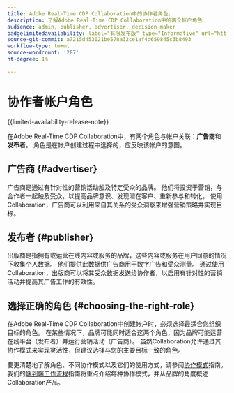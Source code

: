 ```yaml
---
title: Adobe Real-Time CDP Collaboration中的协作者角色。
description: 了解Adobe Real-Time CDP Collaboration中的两个帐户角色
audience: admin, publisher, advertiser, decision-maker
badgelimitedavailability: label="有限发布版" type="Informative" url="https://helpx.adobe.com/cn/legal/product-descriptions/real-time-customer-data-platform-collaboration.html newtab=true"
source-git-commit: a7215d453021be578a32ce1af4d659845c3b8493
workflow-type: tm+mt
source-wordcount: '287'
ht-degree: 1%

---
```


# 协作者帐户角色

{{limited-availability-release-note}}

在Adobe Real-Time CDP Collaboration中，有两个角色与帐户关联：**广告商**&#x200B;和&#x200B;**发布者**。 角色是在帐户创建过程中选择的，应反映该帐户的意图。

## 广告商 {#advertiser}

广告商是通过有针对性的营销活动触及特定受众的品牌。 他们将投资于营销，与合作者一起触及受众，以提高品牌意识、发现潜在客户、重新参与和转化。 使用Collaboration，广告商可以利用来自其关系的受众洞察来增强营销策略并实现目标。

## 发布者 {#publisher}

出版商是指拥有或运营在线内容或服务的品牌，这些内容或服务在用户同意的情况下收集个人数据。 他们提供此数据供广告商用于数字广告和受众测量。 通过使用Collaboration，出版商可以将其受众数据发送给协作者，以启用有针对性的营销活动并提高其广告工作的有效性。

## 选择正确的角色 {#choosing-the-right-role}

在Adobe Real-Time CDP Collaboration中创建帐户时，必须选择最适合您组织目标的角色。 在某些情况下，品牌可能同时适合这两个角色，因为品牌可能运营在线平台（发布者）并运行营销活动（广告商）。 虽然Collaboration允许通过其协作模式来实现灵活性，但建议选择与您的主要目标一致的角色。

要更清楚地了解角色、不同协作模式以及它们的使用方式，请参阅[协作模式](/help/guide/overview/collaboration-patterns.md)指南。 我们的[端到端工作流程](/help/guide/overview/end-to-end-workflow.md)指南将重点介绍每种协作模式，并从品牌的角度概述Collaboration产品。
